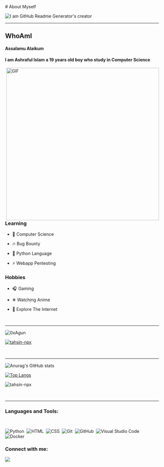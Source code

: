 </center>
# About Myself



![I am GitHub Readme Generator's creator](https://i.imgur.com/FZy6OHJ.jpeg)
<hr/></center>


## WhoAmI

#### Assalamu Alaikum
#### I am **Ashraful Islam** a 19 years old boy who study in **Computer Science**

<img hight="400" width="500" alt="GIF" align="right" src="https://c.tenor.com/lj4VOZeJTF0AAAAC/anime-boy-handsome.gif">


### Learning
- 🔭 Computer Science
 
- 🔥 Bug Bounty

- 💬 Python Language

- ⚡ Webapp Pentesting

### Hobbies
- 🎧 Gaming 

- ❄ Watching Anime

- 🔌 Explore The Internet

<br/><hr/>
<p align="left"> <img src="https://komarev.com/ghpvc/?username=0xAgun&label=Profile%20views&color=0e75b6&style=flat" alt="0xAgun" /> </p>

<p align="left"> <a href="https://github.com/ryo-ma/github-profile-trophy"><img src="https://github-profile-trophy.vercel.app/?username=0xAgun&theme=onedark" alt="tahsin-npx" /></a> </p>
<br/><hr/>

![Anurag's GitHub stats](https://github-readme-stats.vercel.app/api?username=0xAgun&show_icons=true&theme=tokyonight)

[![Top Langs](https://github-readme-stats.vercel.app/api/top-langs/?username=0xAgun&theme=onedark)](https://github.com/anuraghazra/github-readme-stats )

<p><img align="center" src="https://github-readme-streak-stats.herokuapp.com/?user=0xAgun&theme=onedark&" alt="tahsin-npx" /></p>

<br/><hr/>

<h3 align="left">Languages and Tools:</h3>

<br/>

![Python](https://img.shields.io/badge/-Python-05122A?style=flat&logo=python)&nbsp;
![HTML](https://img.shields.io/badge/-HTML-05122A?style=flat&logo=HTML5)&nbsp;
![CSS](https://img.shields.io/badge/-CSS-05122A?style=flat&logo=CSS3&logoColor=1572B6)&nbsp;
![Git](https://img.shields.io/badge/-Git-05122A?style=flat&logo=git)&nbsp;
![GitHub](https://img.shields.io/badge/-GitHub-05122A?style=flat&logo=github)&nbsp;
![Visual Studio Code](https://img.shields.io/badge/-Visual%20Studio%20Code-05122A?style=flat&logo=visual-studio-code&logoColor=007ACC)&nbsp; ![Docker](https://img.shields.io/badge/-Docker-05122A?style=flat&logo=docker)&nbsp;

<h3 align="left">Connect with me:</h3>
<p align="left">
   <a href="https://twitter.com/intent/follow?screen_name=myselfAshraful">
    <img src="https://img.shields.io/twitter/follow/myselfAshraful?style=social">
  </a>
</p>

